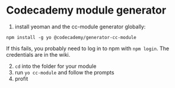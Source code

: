 # Codecademy module generator

1. install yeoman and the cc-module generator globally:

  `npm install -g yo @codecademy/generator-cc-module`

  If this fails, you probably need to log in to npm with `npm login`.
  The credentials are in the wiki.

2. `cd` into the folder for your module
3. run `yo cc-module` and follow the prompts
4. profit
